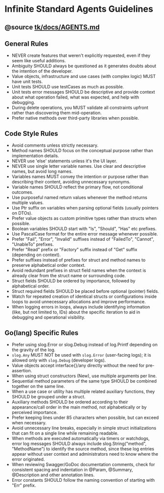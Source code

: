 # Infinite Standard Agents Guidelines

## @source [tk/docs/AGENTS.md](https://github.com/goinfinite/tk/blob/main/docs/AGENTS.md)

## General Rules

- NEVER create features that weren't explicitly requested, even if they seem like useful additions.
- Ambiguity SHOULD always be questioned as it generates doubts about the intention of the developer.
- Value objects, infrastructure and use cases (with complex logic) MUST have unit tests.
- Unit tests SHOULD use testCases as much as possible.
- Unit tests error messages SHOULD be descriptive and provide context about what operation failed, what was expected, and help with debugging.
- During delete operations, you MUST validate all constraints upfront rather than discovering them mid-operation.
- Prefer native methods over third-party libraries when possible.

## Code Style Rules

- Avoid comments unless strictly necessary.
- Method names SHOULD focus on the conceptual purpose rather than implementation details.
- NEVER use 'else' statements unless it's the UI layer.
- NEVER use single letter variable names. Use clear and descriptive names, but avoid long names.
- Variables names MUST convey the intention or purpose rather than describing their content, avoiding unnecessary synonyms.
- Variable names SHOULD reflect the primary flow, not conditional outcomes.
- Use purposeful named return values whenever the method returns multiple values.
- Use Ptr suffix on variables when parsing optional fields (usually pointers on DTOs).
- Prefer value objects as custom primitive types rather than structs when possible.
- Boolean variables SHOULD start with "Is", "Should", "Has" etc prefixes.
- Use PascalCase format for the entire error message whenever possible.
- Prefer "Fail", "Error", "Invalid" suffixes instead of "FailedTo", "Cannot", "UnableTo" prefixes.
- Prefer "Read" prefix or "Factory" suffix instead of "Get" suffix (depending on context).
- Prefer suffixes instead of prefixes for struct and method names to preserve alphabetical order context.
- Avoid redundant prefixes in struct field names when the context is already clear from the struct name or surrounding code.
- Struct fields SHOULD be ordered by importance, followed by alphabetical order.
- Struct required fields SHOULD be placed before optional (pointer) fields.
- Watch for repeated creation of identical structs or configurations inside loops to avoid unnecessary allocations and improve performance.
- When logging errors in loops, always include identifying information (like, but not limited to, IDs) about the specific iteration to aid in debugging and operational visibility.

## Go(lang) Specific Rules

- Prefer using slog.Error or slog.Debug instead of log.Printf depending on the gravity of the log.
- `slog.Any` MUST NOT be used with `slog.Error` (user-facing logs); it is allowed only with `slog.Debug` (developer logs).
- Value objects accept interface{}/any directly without the need for pre-assertion.
- When using struct constructors (New), use multiple arguments per line.
- Sequential method parameters of the same type SHOULD be combined together on the same line.
- When a use case or utility has multiple related auxiliary functions, they SHOULD be grouped under a struct.
- Auxiliary methods SHOULD be ordered according to their appearance/call order in the main method, not alphabetically or by perceived importance.
- Prefer keeping lines under 85 characters when possible, but can exceed when necessary.
- Avoid unnecessary line breaks, especially in simple struct initializations that can fit on a single line while remaining readable.
- When methods are executed automatically via timers or watchdogs, error log messages SHOULD always include slog.String("method", "MethodName") to identify the source method, since these log entries appear without user context and administrators need to know where the error originated.
- When reviewing Swagger/GoDoc documentation comments, check for consistent spacing and indentation in @Param, @Summary, @Description and other annotation lines.
- Error constants SHOULD follow the naming convention of starting with "Err" prefix.
